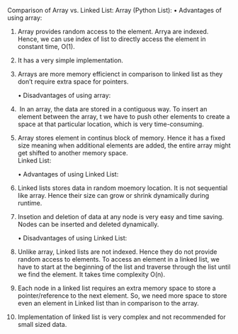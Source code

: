 Comparison of Array vs. Linked List:
Array (Python List):
    • Advantages of using array:
1. Array provides random access to the element. Arrya are indexed. Hence, we can use index of list to directly access the element in constant time, O(1).

2. It has a very simple implementation.

3. Arrays are more memory efficienct in comparison to linked list as they don’t require extra space for pointers.

    • Disadvantages of using array:
1.  In an array, the data are stored in a contiguous way.  To insert an element between the array, t we have to push other elements to create a space at that particular location, which is very time-consuming.
      
2. Array stores element in continus block of memory. Hence it has a fixed size meaning when additional elements are added, the entire array might get shifted to another memory space.  
Linked List:
      
    • Advantages of using Linked List:
1. Linked lists stores data in random moemory location. It is not sequential like array. Hence their size can grow or shrink dynamically during runtime.

2. Insetion and deletion of data at any node is very easy and time saving. Nodes can be inserted and deleted dynamically.


    • Disadvantages of using Linked List:

1. Unlike array, Linked lists are not indexed. Hence they do not provide random access to elements. To access an element in a linked list, we have to start at the beginning of the list and traverse through the list until we find the element.  It takes time complexity O(n).

2. Each node in a linked list requires an extra memory space to store a pointer/reference to the next element. So, we need more space to store even an element in Linked list than in comparison to the array.

3. Implementation of linked list is very complex and not recommended for small sized data.
